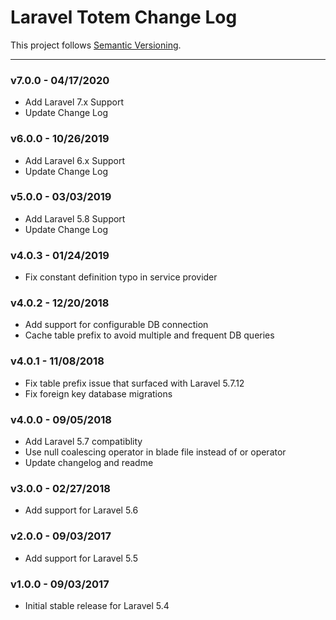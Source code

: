 # Laravel Totem Change Log

This project follows [Semantic Versioning](CONTRIBUTING.md).

---
### v7.0.0 - 04/17/2020
- Add Laravel 7.x Support
- Update Change Log

### v6.0.0 - 10/26/2019
- Add Laravel 6.x Support
- Update Change Log

### v5.0.0 - 03/03/2019
- Add Laravel 5.8 Support
- Update Change Log

### v4.0.3 - 01/24/2019
- Fix constant definition typo in service provider

### v4.0.2 - 12/20/2018
- Add support for configurable DB connection
- Cache table prefix to avoid multiple and frequent DB queries

### v4.0.1 - 11/08/2018
- Fix table prefix issue that surfaced with Laravel 5.7.12
- Fix foreign key database migrations

### v4.0.0 - 09/05/2018
- Add Laravel 5.7 compatiblity
- Use null coalescing operator in blade file instead of or operator
- Update changelog and readme

### v3.0.0 - 02/27/2018
- Add support for Laravel 5.6

### v2.0.0 - 09/03/2017
- Add support for Laravel 5.5

### v1.0.0 - 09/03/2017
- Initial stable release for Laravel 5.4
